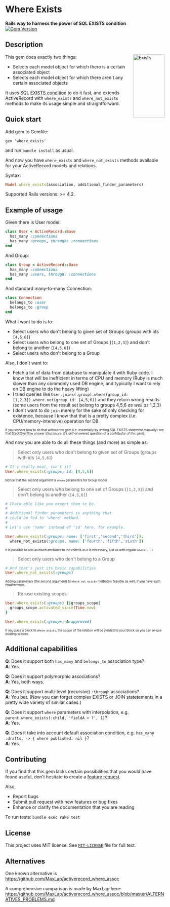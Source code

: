 # Where Exists
**Rails way to harness the power of SQL EXISTS condition**<br>
[![Gem Version](https://badge.fury.io/rb/where_exists.svg)](http://badge.fury.io/rb/where_exists)

## Description

<img src="http://i.imgur.com/psLfPoW.gif" alt="Exists" align="right" width="100" height="200">

This gem does exactly two things:

* Selects each model object for which there is a certain associated object
* Selects each model object for which there aren't any certain associated objects

It uses SQL [EXISTS condition](http://www.techonthenet.com/sql/exists.php) to do it fast, and extends ActiveRecord with `where_exists` and `where_not_exists` methods to make its usage simple and straightforward.

## Quick start

Add gem to Gemfile:

    gem 'where_exists'

and run `bundle install` as usual.

And now you have `where_exists` and `where_not_exists` methods available for your ActiveRecord models and relations.

Syntax:

```ruby
Model.where_exists(association, additional_finder_parameters)
```

Supported Rails versions: >= 4.2.

## Example of usage

Given there is User model:

```ruby
class User < ActiveRecord::Base
  has_many :connections
  has_many :groups, through: :connections
end
```

And Group:

```ruby
class Group < ActiveRecord::Base
  has_many :connections
  has_many :users, through: :connections
end
```

And standard many-to-many Connection:

```ruby
class Connection
  belongs_to :user
  belongs_to :group
end
```

What I want to do is to:

* Select users who don't belong to given set of Groups (groups with ids `[4,5,6]`)
* Select users who belong to one set of Groups (`[1,2,3]`) and don't belong to another (`[4,5,6]`)
* Select users who don't belong to a Group

Also, I don't want to:

* Fetch a lot of data from database to manipulate it with Ruby code. I know that will be inefficient in terms of CPU and memory (Ruby is much slower than any commonly used DB engine, and typically I want to rely on DB engine to do the heavy lifting)
* I tried queries like `User.joins(:group).where(group_id: [1,2,3]).where.not(group_id: [4,5,6])` and they return wrong results (some users from the result set belong to groups 4,5,6 *as well as* 1,2,3)
* I don't want to do `join` merely for the sake of only checking for existence, because I know that that is a pretty complex (i.e. CPU/memory-intensive) operation for DB

<sub><sup>If you wonder how to do that without the gem (i.e. essentially by writing SQL EXISTS statement manually) see that [StackOverflow answer](http://stackoverflow.com/a/32016347/5029266) (disclosure: it's self-answered question of a contributor of this gem).</sup></sub>

And now you are able to do all these things (and more) as simple as:

> Select only users who don't belong to given set of Groups (groups with ids `[4,5,6]`)

```ruby
# It's really neat, isn't it?
User.where_exists(:groups, id: [4,5,6])
```

<sub><sup>Notice that the second argument is `where` parameters for Group model</sup></sub>

> Select only users who belong to one set of Groups (`[1,2,3]`) and don't belong to another (`[4,5,6]`)

```ruby
# Chain-able like you expect them to be.
#
# Additional finder parameters is anything that
# could be fed to 'where' method.
#
# Let's use 'name' instead of 'id' here, for example.

User.where_exists(:groups, name: ['first','second','third']).
  where_not_exists(:groups, name: ['fourth','fifth','sixth'])
```

<sub><sup>It is possible to add as much attributes to the criteria as it is necessary, just as with regular `where(...)`</sub></sup>

> Select only users who don't belong to a Group

```ruby
# And that's just its basic capabilities
User.where_not_exists(:groups)
```

<sub><sup>Adding parameters (the second argument) to `where_not_exists` method is feasible as well, if you have such requirements.</sup></sub>


> Re-use existing scopes

```ruby
User.where_exists(:groups) {|groups_scope|
  groups_scope.activated_since(Time.now)
}

User.where_exists(:groups, &:approved)
```
<sub><sup>If you pass a block to `where_exists`, the scope of the relation will be yielded to your block so you can re-use existing scopes.</sup></sub>



## Additional capabilities

**Q**: Does it support both `has_many` and `belongs_to` association type?<br>
**A**: Yes.


**Q**: Does it support polymorphic associations?<br>
**A**: Yes, both ways.


**Q**: Does it support multi-level (recursive) `:through` associations?<br>
**A**: You bet. (Now you can forget complex EXISTS or JOIN statetements in a pretty wide variety of similar cases.)


**Q**: Does it support `where` parameters with interpolation, e.g. `parent.where_exists(:child, 'fieldA > ?', 1)`?<br>
**A**: Yes.


**Q**: Does it take into account default association condition, e.g. `has_many :drafts, -> { where published: nil }`?<br>
**A**: Yes.

## Contributing

If you find that this gem lacks certain possibilities that you would have found useful, don't hesitate to create a [feature request](https://github.com/EugZol/where_exists/issues).

Also,

* Report bugs
* Submit pull request with new features or bug fixes
* Enhance or clarify the documentation that you are reading

To run tests: `bundle exec rake test`

## License

This project uses MIT license. See [`MIT-LICENSE`](https://github.com/EugZol/where_exists/blob/master/MIT-LICENSE) file for full text.

## Alternatives

One known alternative is https://github.com/MaxLap/activerecord_where_assoc

A comprehensive comparison is made by MaxLap here: https://github.com/MaxLap/activerecord_where_assoc/blob/master/ALTERNATIVES_PROBLEMS.md
